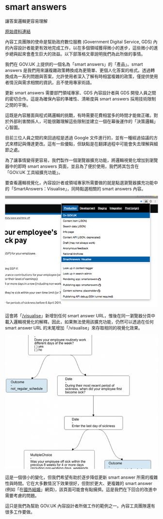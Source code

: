 # smart answers

讓答案邏輯更容易理解

[原始資料連結](https://insidegovuk.blog.gov.uk/2016/10/27/making-it-easier-to-understand-smart-answer-logic)

內容工具團隊的使命是幫助政府數位服務 (Government Digital Service, GDS) 內的內容設計者能更有效地完成工作，以在多個領域獲得微小的進步，這些微小的進步總與起來會產生巨大的效益。以下部落格文章說明我們為此所做的事情。

我們在 GOV.UK 上提供的一個名為「smart answers」的「產品」。smart answers 是我們用來讓複雜政策轉換成為更簡單、更個人化答案的格式。透過轉換成為一系列問題與答案，允許使用者深入了解有時相當複雜的政策，僅提供使用者情況與需求相關的資訊，且不使用專家術語。

更新 smart answers 需要部門領域專家、GDS 內容設計者與 GDS 開發人員之間的密切合作。這是為確保內容的準確性、清晰度與 smart answers 採用技術限制之間的平衡。

這既是內容層面與程式碼邏輯的挑戰，有時需要花費相當多的時間才能做正確。對於外部利害關係人，可能很難理解這些限制並建立一個在幕後運作的「決策邏輯」心智圖。

目前三位人員之間的來回過程是透過 Google 文件進行的，並有一種經過協議的方式來標記與傳達更改。這有一些優點，但缺點是在翻譯過程中可能會失去理解與細節之處。

為了讓事情變得更容易，我們製作一個瀏覽器擴充功能，將邏輯視覺化增加到瀏覽器中的即時 smart answers 頁面，並且為了便於使用，我們將其包含在「GOV.UK 工具組擴充功能」。

要查看邏輯視覺化，內容設計者或領域專家所需要做的就是點選瀏覽器擴充功能中的「SmartAnswers：Visualise」，同時點選相關的 smart answers 內容。

![](./img/smart-answer-01.png)

這會將「[/visualise](https://www.gov.uk/calculate-statutory-sick-pay/visualise)」新增到任何 smart answer URL，惟後在同一瀏覽器分頁中載入邏輯視覺化的解釋。因此，如果無法使用該擴充功能，仍然可以透過在任何 smart answer URL 的末尾增加「/visualise」來存取相同的視覺化效果。

![](./img/smart-answer-02.png)

這是一個很小的變化，但我們希望有助於逐步降低更新 smart answer 所需的複雜性與時間。它在大多數情況下效果很好，但對於更大、更複雜的 smart answer (例如「在[國外結婚](https://www.gov.uk/marriage-abroad)」網頁)，該頁面可能會有點擁擠。這是我們在下回合的改進中需要考慮的問題。

這只是我們為幫助 GOV.UK 內容設計者所做工作的範例之一。內容工具團隊還有很多工作要做。
